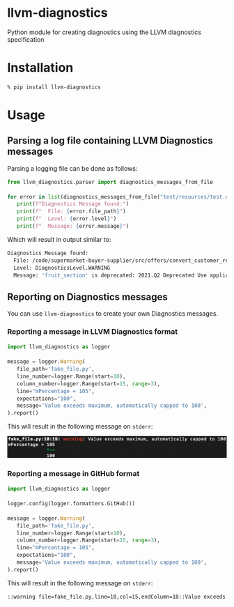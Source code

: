 # llvm-diagnostics

Python module for creating diagnostics using the LLVM diagnostics specification

# Installation

```sh
% pip install llvm-diagnostics
```

# Usage

## Parsing a log file containing LLVM Diagnostics messages

Parsing a logging file can be done as follows:

```python
from llvm_diagnostics.parser import diagnostics_messages_from_file

for error in list(diagnostics_messages_from_file("test/resources/test.out")):
   print(f"Diagnostics Message found:")
   print(f"  File: {error.file_path}")
   print(f"  Level: {error.level}")
   print(f"  Message: {error.message}")
```

Which will result in output similar to:

```sh
Diagnostics Message found:
  File: /code/supermarket-buyer-supplier/src/offers/convert_customer_receipt.cpp
  Level: DiagnosticsLevel.WARNING
  Message: 'fruit_section' is deprecated: 2021.Q2 Deprecated Use application::supermarket_app::receipt_engine::receipt::FruitInformation::fruit_section_labels [-Wdeprecated-declarations]
```

## Reporting on Diagnostics messages

You can use `llvm-diagnostics` to create your own Diagnostics messages.

### Reporting a message in LLVM Diagnostics format

```python
import llvm_diagnostics as logger

message = logger.Warning(
   file_path='fake_file.py',
   line_number=logger.Range(start=10),
   column_number=logger.Range(start=15, range=3),
   line="mPercentage = 105",
   expectations="100",
   message='Value exceeds maximum, automatically capped to 100',
).report()
```
This will result in the following message on `stderr`:

![example](resources/llvm_output_example.png)

### Reporting a message in GitHub format

```python
import llvm_diagnostics as logger

logger.config(logger.formatters.GitHub())

message = logger.Warning(
   file_path='fake_file.py',
   line_number=logger.Range(start=10),
   column_number=logger.Range(start=15, range=3),
   line="mPercentage = 105",
   expectations="100",
   message='Value exceeds maximum, automatically capped to 100',
).report()
```

This will result in the following message on `stderr`:

```sh
::warning file=fake_file.py,line=10,col=15,endColumn=18::Value exceeds maximum, automatically capped to 100
```
